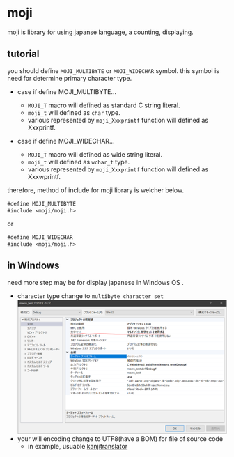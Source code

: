 # moji
moji is library for using japanse language, a counting, displaying.

## tutorial
you should define `MOJI_MULTIBYTE` or `MOJI_WIDECHAR` symbol.
this symbol is need for determine primary character type.

* case if define MOJI_MULTIBYTE...
  * `MOJI_T` macro will defined as standard C string literal.
  * `moji_t` will defined as `char` type.
  * various represented by `moji_Xxxprintf` function will defined as Xxxprintf.

* case if define MOJI_WIDECHAR...
  * `MOJI_T` macro will defined as wide string literal.
  * `moji_t` will defined as `wchar_t` type.
  * various represented by `moji_Xxxprintf` function will defined as Xxxwprintf.

therefore, method of include for moji library is welcher below.
````
#define MOJI_MULTIBYTE
#include <moji/moji.h>
````

or

````
#define MOJI_WIDECHAR
#include <moji/moji.h>
````

## in Windows
need more step may be for display japanese in Windows OS .
* character type change to `multibyte character set`
![screen shot](moji_vs.png)
* your will encoding change to UTF8(have a BOM) for file of source code
  * in example, usuable [kanjitranslator](https://www.kashim.com/kanjitranslator/)
